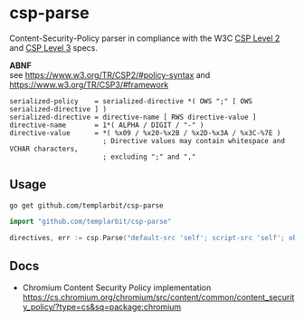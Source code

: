 # csp-parse

Content-Security-Policy parser in compliance with the W3C 
[CSP Level 2](https://www.w3.org/TR/CSP2/) 
and [CSP Level 3](https://www.w3.org/TR/CSP3/) specs.

**ABNF**  
see https://www.w3.org/TR/CSP2/#policy-syntax
and https://www.w3.org/TR/CSP3/#framework

```
serialized-policy    = serialized-directive *( OWS ";" [ OWS serialized-directive ] )
serialized-directive = directive-name [ RWS directive-value ]
directive-name       = 1*( ALPHA / DIGIT / "-" )
directive-value      = *( %x09 / %x20-%x2B / %x2D-%x3A / %x3C-%7E )
                       ; Directive values may contain whitespace and VCHAR characters,
                       ; excluding ";" and ","
```


## Usage

```
go get github.com/templarbit/csp-parse
```

```go
import "github.com/templarbit/csp-parse"

directives, err := csp.Parse("default-src 'self'; script-src 'self'; object-src 'self'; base-uri 'none'; report-uri https://logs.templarbit.com/csp/xxkey/reports")
```


## Docs

  * Chromium Content Security Policy implementation
    https://cs.chromium.org/chromium/src/content/common/content_security_policy/?type=cs&sq=package:chromium

